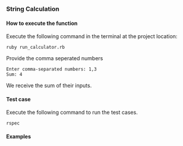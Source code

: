 ### String Calculation

#### How to execute the function
  Execute the following command in the terminal at the project location:

```Shell
ruby run_calculator.rb
```
  Provide the comma seperated numbers

```
Enter comma-separated numbers: 1,3
Sum: 4
```

We receive the sum of their inputs.

#### Test case
  Execute the following command to run the test cases.

```Shell
rspec
```

#### Examples

